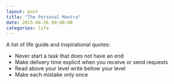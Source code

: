 ```yaml
---
layout: post
title: "The Personal Mantra"
date: 2015-04-26 09:00:00
categories: life
---
```

A list of life guide and inspirational quotes:

* Never start a task that does not have an end
* Make delivery time explicit when you receive or send requests
* Read above your level write bellow your level
* Make each mistake only once

